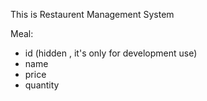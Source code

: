 This is Restaurent Management System

Meal:

- id (hidden , it's only for development use)
- name
- price
- quantity
